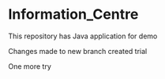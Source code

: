 # Information_Centre
This repository has Java application for demo


Changes made to new branch created 
trial 

One more try 
